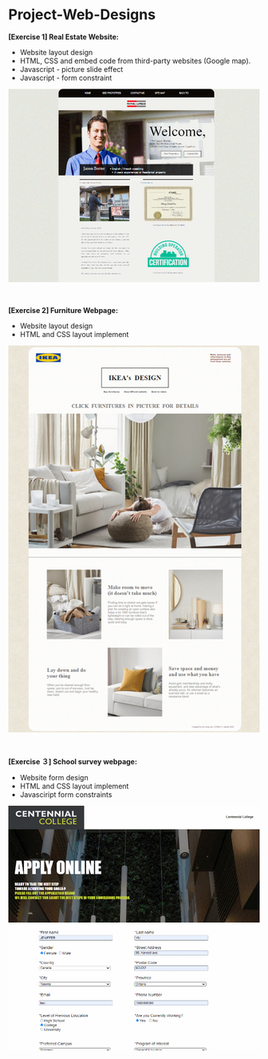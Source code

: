 # Project-Web-Designs
**[Exercise 1]  Real Estate Website:**
* Website layout design
* HTML, CSS and embed code from third-party websites (Google map).
* Javascript - picture slide effect
* Javascript - form constraint
 
![Real-Estate-Webpage](./screenShots/screenShot%20(1).gif?raw=true)

<br>

**[Exercise 2]  Furniture Webpage:**
* Website layout design
* HTML and CSS layout implement

![Real-Estate-Webpage](./screenShots/screenShot%20(3).PNG?raw=true)

<br>

**[Exercise ３]  School survey webpage:**
* Website form design
* HTML and CSS layout implement
* Javasciript form constraints 

![Real-Estate-Webpage](./screenShot%20(2).gif?raw=true)
